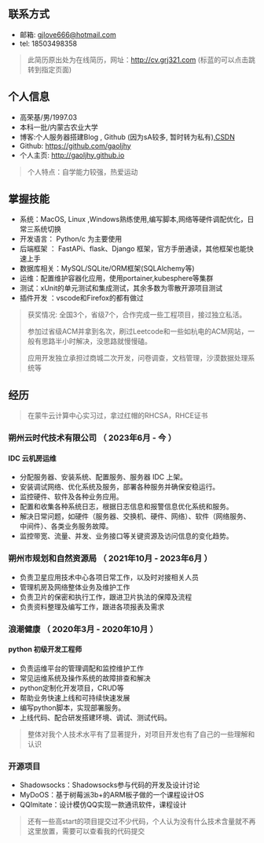 ## 联系方式
- 邮箱: gjlove666@hotmail.com
- tel: 18503498358
> 此简历原出处为在线简历，网址：http://cv.grj321.com (标蓝的可以点击跳转到指定页面)

## 个人信息
- 高荣基/男/1997.03
- 本科一批/内蒙古农业大学
- 博客:个人服务器搭建Blog , Github (因为sA较多, 暂时转为私有),[CSDN](https://blog.csdn.net/lendq)
- Github: https://github.com/gaoljhy
- 个人主页: http://gaoljhy.github.io
> 个人特点：自学能力较强，热爱运动

## 掌握技能
- 系统：MacOS, Linux ,Windows熟练使用,编写脚本,网络等硬件调配优化，日常三系统切换
- 开发语言： Python/c 为主要使用
- 后端框架 ： FastAPi、flask、Django 框架，官方手册通读，其他框架也能快速上手
- 数据库相关：MySQL/SQLite/ORM框架(SQLAlchemy等)
- 运维：配置维护容器化应用，使用portainer,kubesphere等集群
- 测试：xUnit的单元测试和集成测试，其余多数为零散开源项目测试
- 插件开发 ：vscode和Firefox的都有做过

> 获奖情况: 全国3个，省级7个，合作完成一些工程项目，接过独立私活。
>
> 参加过省级ACM并拿到名次，刷过Leetcode和一些如杭电的ACM网站，一般有思路半小时解决，没思路就慢慢磕。
>
> 应用开发独立承担过商城二次开发，问卷调查，文档管理，沙漠数据处理系统等

## 经历

> 在蒙牛云计算中心实习过，拿过红帽的RHCSA，RHCE证书

### 朔州云时代技术有限公司 （ 2023年6月 - 今 ）

#### IDC 云机房运维
- 分配服务器、安装系统、配置服务、服务器 IDC 上架。
- 安装调试网络、优化系统及服务，部署各种服务并确保安稳运行。
- 监控硬件、软件及各种业务应用。
- 配置和收集各种系统日志，根据日志信息和报警信息优化系统和服务。
- 解决日常问题，如硬件（服务器、交换机、硬件、网络）、软件（网络服务、中间件）、各类业务服务故障。
- 监控带宽、流量、并发、业务接口等关键资源及访问信息的变化趋势。

### 朔州市规划和自然资源局 （ 2021年10月 - 2023年6月 ）
- 负责卫星应用技术中心各项日常工作，以及时对接相关人员
- 管理机房及网络整体业务及维护工作
- 负责卫片的保密和执行工作，跟进卫片执法的保障及流程
- 负责资料整理及编写工作，跟进各项报表及需求

### 浪潮健康 （ 2020年3月 - 2020年10月 ）
#### python 初级开发工程师
- 负责运维平台的管理调配和监控维护工作
- 常见运维系统及操作系统的故障排查和解决
- python定制化开发项目，CRUD等
- 帮助业务快速上线和可持续快速发展
- 编写python脚本，实现部署服务。
- 上线代码、配合研发搭建环境、调试、测试代码。

> 整体对我个人技术水平有了显著提升，对项目开发也有了自己的一些理解和认识

### 开源项目
- Shadowsocks：Shadowsocks参与代码的开发及设计讨论
- MyDoOS：基于树莓派3b+的ARM板子做的一个课程设计OS
- QQImitate：设计模仿QQ实现一款通讯软件，课程设计
> 还有一些高start的项目提交过不少代码，个人认为没有什么技术含量就不再这里放置，需要可以查看我的代码提交